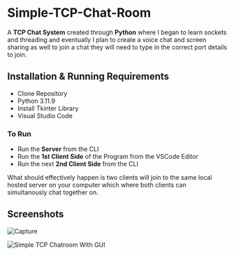 # Simple-TCP-Chat-Room
A **TCP Chat System** created through **Python** where I began to learn sockets and threading and eventually I plan to create a voice chat and screen sharing as well to join a chat they will need to type in the correct port details to join.   

## Installation & Running Requirements
- Clone Repository
- Python 3.11.9
- Install Tkinter Library
- Visual Studio Code

### To Run
- Run the **Server** from the CLI
- Run the **1st Client Side** of the Program from the VSCode Editor
- Run the next **2nd Client Side** from the CLI

What should effectively happen is two clients will join to the same local hosted server on your computer which where both clients can simultanously chat together on.

## Screenshots
![Capture](https://github.com/user-attachments/assets/67a7aace-9be0-432d-9215-8c76257f9825)


![Simple TCP Chatroom With GUI](https://github.com/user-attachments/assets/77fc3285-7cc9-4f18-8b47-2e60ec1e941a)
